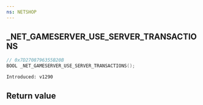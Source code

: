 ```yaml
---
ns: NETSHOP
---
```

## _NET_GAMESERVER_USE_SERVER_TRANSACTIONS

```c
// 0x7D2708796355B20B
BOOL _NET_GAMESERVER_USE_SERVER_TRANSACTIONS();
```

```
Introduced: v1290
```


## Return value
